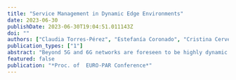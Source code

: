 ```yaml
---
title: "Service Management in Dynamic Edge Environments"
date: 2023-06-30
publishDate: 2023-06-30T19:04:51.011143Z
doi: ""
authors: ["Claudia Torres-Pérez", "Estefanía Coronado", "Cristina Cervelló-Pastor",  "Muhammad Shuaib Siddiqui"]
publication_types: ["1"]
abstract: "Beyond 5G and 6G networks are foreseen to be highly dynamic. These are expected to support and accommodate temporary activities and leverage continuously changing infrastructures from extreme edge to cloud. In addition, the increasing demand for applications and data in these networks necessitates the use of geographically distributed Multi-access Edge Computing (MEC) to provide reliable services with low latency and energy consumption. Service management plays a crucial role in meeting this need. Research indicates widespread acceptance of Reinforcement Learning (RL) in this field due to its ability to model unforeseen scenarios. However, it is difficult for RL to handle exhaustive changes in the requirements, constraints and optimization objectives likely to occur in widely distributed networks. Therefore, the main objective of this research is to design service management approaches to handle changing services and infrastructures in dynamic distributed MEC systems, utilizing advanced RL methods such as Distributed Deep Reinforcement Learning (DDRL) and Meta Reinforcement Learning (MRL)."
featured: false
publication: "*Proc. of  EURO-PAR Conference*"
---
```


